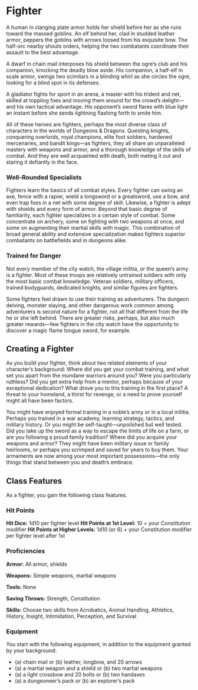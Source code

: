 # Fighter

A human in clanging plate armor holds her shield
before her as she runs toward the massed goblins. An
elf behind her, clad in studded leather armor, peppers
the goblins with arrows loosed from his exquisite
bow. The half-orc nearby shouts orders, helping
the two combatants coordinate their assault to the
best advantage.

A dwarf in chain mail interposes his shield between
the ogre’s club and his companion, knocking the deadly
blow aside. His companion, a half-elf in scale armor,
swings two scimitars in a blinding whirl as she circles
the ogre, looking for a blind spot in its defenses.

A gladiator fights for sport in an arena, a master with
his trident and net, skilled at toppling foes and moving
them around for the crowd’s delight—and his own
tactical advantage. His opponent’s sword flares with
blue light an instant before she sends lightning flashing
forth to smite him.

All of these heroes are fighters, perhaps the most
diverse class of characters in the worlds of Dungeons &
Dragons. Questing knights, conquering overlords, royal
champions, elite foot soldiers, hardened mercenaries,
and bandit kings—as fighters, they all share an
unparalleled mastery with weapons and armor, and a
thorough knowledge of the skills of combat. And they
are well acquainted with death, both meting it out and
staring it defiantly in the face.

### Well-Rounded Specialists
Fighters learn the basics of all combat styles. Every
fighter can swing an axe, fence with a rapier, wield a
longsword or a greatsword, use a bow, and even trap foes
in a net with some degree of skill. Likewise, a fighter is
adept with shields and every form of armor. Beyond that
basic degree of familiarity, each fighter specializes in a
certain style of combat. Some concentrate on archery,
some on fighting with two weapons at once, and some
on augmenting their martial skills with magic. This
combination of broad general ability and extensive
specialization makes fighters superior combatants
on battlefields and in dungeons alike.

### Trained for Danger
Not every member of the city watch, the village militia,
or the queen’s army is a fighter. Most of these troops are
relatively untrained soldiers with only the most basic
combat knowledge. Veteran soldiers, military officers,
trained bodyguards, dedicated knights, and similar
figures are fighters.

Some fighters feel drawn to use their training as
adventurers. The dungeon delving, monster slaying, and
other dangerous work common among adventurers is
second nature for a fighter, not all that different from
the life he or she left behind. There are greater risks,
perhaps, but also much greater rewards—few fighters in
the city watch have the opportunity to discover a magic
flame tongue sword, for example.

## Creating a Fighter
As you build your fighter, think about two related
elements of your character’s background: Where did
you get your combat training, and what set you apart
from the mundane warriors around you? Were you
particularly ruthless? Did you get extra help from a
mentor, perhaps because of your exceptional dedication?
What drove you to this training in the first place? A
threat to your homeland, a thirst for revenge, or a need
to prove yourself might all have been factors.

You might have enjoyed formal training in a noble’s
army or in a local militia. Perhaps you trained in a war
academy, learning strategy, tactics, and military history.
Or you might be self-taught—unpolished but well tested.
Did you take up the sword as a way to escape the limits
of life on a farm, or are you following a proud family
tradition? Where did you acquire your weapons and
armor? They might have been military issue or family
heirlooms, or perhaps you scrimped and saved for years
to buy them. Your armaments are now among your
most important possessions—the only things that stand
between you and death’s embrace.

## Class Features
As a fighter, you gain the following class features.

### Hit Points
**Hit Dice:** 1d10 per fighter level
**Hit Points at 1st Level:** 10 + your Constitution modifier
**Hit Points at Higher Levels:** 1d10 (or 6) + your
Constitution modifier per fighter level after 1st

### Proficiencies
**Armor:** All armor, shields

**Weapons:** Simple weapons, martial weapons

**Tools:** None

**Saving Throws:** Strength, Constitution

**Skills:** Choose two skills from Acrobatics, Animal
Handling, Athletics, History, Insight, Intimidation,
Perception, and Survival

### Equipment
You start with the following equipment, in addition to
the equipment granted by your background:
* (a) chain mail or (b) leather, longbow, and 20 arrows
* (a) a martial weapon and a shield or (b) two martial weapons
* (a) a light crossbow and 20 bolts or (b) two handaxes
* (a) a dungeoneer’s pack or (b) an explorer’s pack
